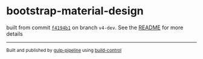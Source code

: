 # bootstrap-material-design

 built from commit [`f4194b1`](../../commit/f4194b176b40217c3fb804308fd07bce41abc54b) on branch `v4-dev`. See the [README](../..) for more details

---
<sup>Built and published by [gulp-pipeline](https://github.com/alienfast/gulp-pipeline) using [build-control](https://github.com/alienfast/build-control)</sup>
